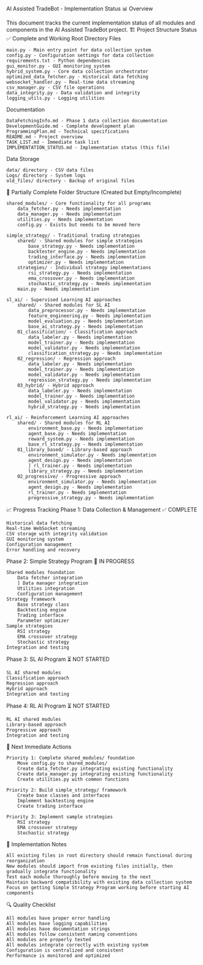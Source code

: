 AI Assisted TradeBot - Implementation Status
📊 Overview

This document tracks the current implementation status of all modules and components in the AI Assisted TradeBot project.
🏗️ Project Structure Status
✅ Complete and Working
Root Directory Files

    main.py - Main entry point for data collection system
    config.py - Configuration settings for data collection
    requirements.txt - Python dependencies
    gui_monitor.py - GUI monitoring system
    hybrid_system.py - Core data collection orchestrator
    optimized_data_fetcher.py - Historical data fetching
    websocket_handler.py - Real-time data streaming
    csv_manager.py - CSV file operations
    data_integrity.py - Data validation and integrity
    logging_utils.py - Logging utilities

Documentation

    DataFetchingInfo.md - Phase 1 data collection documentation
    DevelopmentGuide.md - Complete development plan
    ProgrammingPlan.md - Technical specifications
    README.md - Project overview
    TASK_LIST.md - Immediate task list
    IMPLEMENTATION_STATUS.md - Implementation status (this file)

Data Storage

    data/ directory - CSV data files
    Logs/ directory - System logs
    old_files/ directory - Backup of original files

🔄 Partially Complete
Folder Structure (Created but Empty/Incomplete)

    shared_modules/ - Core functionality for all programs
        data_fetcher.py - Needs implementation
        data_manager.py - Needs implementation
        utilities.py - Needs implementation
        config.py - Exists but needs to be moved here

    simple_strategy/ - Traditional trading strategies
        shared/ - Shared modules for simple strategies
            base_strategy.py - Needs implementation
            backtester_engine.py - Needs implementation
            trading_interface.py - Needs implementation
            optimizer.py - Needs implementation
        strategies/ - Individual strategy implementations
            rsi_strategy.py - Needs implementation
            ema_crossover.py - Needs implementation
            stochastic_strategy.py - Needs implementation
        main.py - Needs implementation

    sl_ai/ - Supervised Learning AI approaches
        shared/ - Shared modules for SL AI
            data_preprocessor.py - Needs implementation
            feature_engineering.py - Needs implementation
            model_evaluation.py - Needs implementation
            base_ai_strategy.py - Needs implementation
        01_classification/ - Classification approach
            data_labeler.py - Needs implementation
            model_trainer.py - Needs implementation
            model_validator.py - Needs implementation
            classification_strategy.py - Needs implementation
        02_regression/ - Regression approach
            data_labeler.py - Needs implementation
            model_trainer.py - Needs implementation
            model_validator.py - Needs implementation
            regression_strategy.py - Needs implementation
        03_hybrid/ - Hybrid approach
            data_labeler.py - Needs implementation
            model_trainer.py - Needs implementation
            model_validator.py - Needs implementation
            hybrid_strategy.py - Needs implementation

    rl_ai/ - Reinforcement Learning AI approaches
        shared/ - Shared modules for RL AI
            environment_base.py - Needs implementation
            agent_base.py - Needs implementation
            reward_system.py - Needs implementation
            base_rl_strategy.py - Needs implementation
        01_library_based/ - Library-based approach
            environment_simulator.py - Needs implementation
            agent_design.py - Needs implementation
            ] rl_trainer.py - Needs implementation
            library_strategy.py - Needs implementation
        02_progressive/ - Progressive approach
            environment_simulator.py - Needs implementation
            agent_design.py - Needs implementation
            rl_trainer.py - Needs implementation
            progressive_strategy.py - Needs implementation

📈 Progress Tracking
Phase 1: Data Collection & Management ✅ COMPLETE

    Historical data fetching
    Real-time WebSocket streaming
    CSV storage with integrity validation
    GUI monitoring system
    Configuration management
    Error handling and recovery

Phase 2: Simple Strategy Program 🔄 IN PROGRESS

    Shared modules foundation
        Data fetcher integration
        ] Data manager integration
        Utilities integration
        Configuration management
    Strategy framework
        Base strategy class
        Backtesting engine
        Trading interface
        Parameter optimizer
    Sample strategies
        RSI strategy
        EMA crossover strategy
        Stochastic strategy
    Integration and testing

Phase 3: SL AI Program ⏳ NOT STARTED

    SL AI shared modules
    Classification approach
    Regression approach
    Hybrid approach
    Integration and testing

Phase 4: RL AI Program ⏳ NOT STARTED

    RL AI shared modules
    Library-based approach
    Progressive approach
    Integration and testing

🎯 Next Immediate Actions

    Priority 1: Complete shared_modules/ foundation
        Move config.py to shared_modules/
        Create data_fetcher.py integrating existing functionality
        Create data_manager.py integrating existing functionality
        Create utilities.py with common functions

    Priority 2: Build simple_strategy/ framework
        Create base classes and interfaces
        Implement backtesting engine
        Create trading interface

    Priority 3: Implement sample strategies
        RSI strategy
        EMA crossover strategy
        Stochastic strategy

📝 Implementation Notes

    All existing files in root directory should remain functional during reorganization
    New modules should import from existing files initially, then gradually integrate functionality
    Test each module thoroughly before moving to the next
    Maintain backward compatibility with existing data collection system
    Focus on getting Simple Strategy Program working before starting AI components

🔍 Quality Checklist

    All modules have proper error handling
    All modules have logging capabilities
    All modules have documentation strings
    All modules follow consistent naming conventions
    All modules are properly tested
    All modules integrate correctly with existing system
    Configuration is centralized and consistent
    Performance is monitored and optimized

